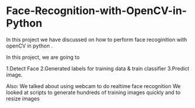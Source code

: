 # Face-Recognition-with-OpenCV-in-Python
In this project we have discussed on how to perform face recoginition with openCV in python .

In this project, we are going to 

1.Detect Face 
2.Generated labels for training data & train classifier 
3.Predict image. 

Also:
We talked about using webcam to do realtime face recognition
We looked at scripts to generate hundreds of training images quickly and to resize images
